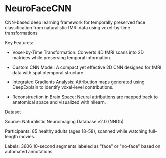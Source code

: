 # NeuroFaceCNN
CNN-based deep learning framework for temporally preserved face classification from naturalistic fMRI data using voxel-by-time transformations



Key Features:

- Voxel-by-Time Transformation: Converts 4D fMRI scans into 2D matrices while preserving temporal information.

- Custom CNN Model: A compact yet effective 2D CNN designed for fMRI data with spatiotemporal structure.

- Integrated Gradients Analysis: Attribution maps generated using DeepExplain to identify voxel-level contributions.

- Reconstruction in Brain Space: Neural attributions are mapped back to anatomical space and visualized with nilearn.



Dataset

Source: Naturalistic Neuroimaging Database v2.0 (NNDb)

Participants: 85 healthy adults (ages 18–58), scanned while watching full-length movies.

Labels: 3606 10-second segments labeled as "face" or "no-face" based on automated annotations.

